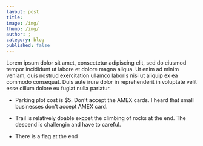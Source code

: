 ```yaml
---
layout: post
title: 
image: /img/
thumb: /img/
author: ;
category: blog
published: false
---
```


Lorem ipsum dolor sit amet, consectetur adipiscing elit, sed do eiusmod tempor incididunt ut labore et dolore magna aliqua. Ut enim ad minim veniam, quis nostrud exercitation ullamco laboris nisi ut aliquip ex ea commodo consequat. Duis aute irure dolor in reprehenderit in voluptate velit esse cillum dolore eu fugiat nulla pariatur.<!-- truncate_here -->

* Parking plot cost is $5. Don't accept the AMEX cards. I heard that small businesses don't accept AMEX card. 

* Trail is relatively doable excpet the climbing of rocks at the end. The descend is challengin and have to careful.

* There is a flag at the end
